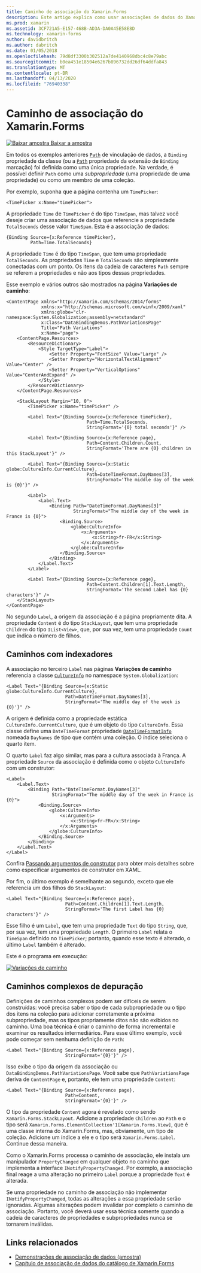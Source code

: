 ```yaml
---
title: Caminho de associação do Xamarin.Forms
description: Este artigo explica como usar associações de dados do Xamarin.Forms para acessar subpropriedades e membros da coleção com a propriedade Path da classe Binding.
ms.prod: xamarin
ms.assetid: 3CF721A5-E157-468B-AD3A-DA0A45E58E8D
ms.technology: xamarin-forms
author: davidbritch
ms.author: dabritch
ms.date: 01/05/2018
ms.openlocfilehash: 79d8df3300b302512a7de4140968dbc4c8e79abc
ms.sourcegitcommit: b0ea451e18504e6267b896732dd26df64ddfa843
ms.translationtype: MT
ms.contentlocale: pt-BR
ms.lasthandoff: 04/13/2020
ms.locfileid: "76940338"
---
```

# <a name="xamarinforms-binding-path"></a>Caminho de associação do Xamarin.Forms

[![Baixar](~/media/shared/download.png) amostra Baixar a amostra](https://docs.microsoft.com/samples/xamarin/xamarin-forms-samples/databindingdemos)

Em todos os exemplos anteriores [`Path`](xref:Xamarin.Forms.Binding.Path) de vinculação de dados, a `Binding` propriedade da classe (ou a [`Path`](xref:Xamarin.Forms.Xaml.BindingExtension.Path) propriedade da extensão de `Binding` marcação) foi definida como uma única propriedade. Na verdade, é possível definir `Path` como uma *subpropriedade* (uma propriedade de uma propriedade) ou como um membro de uma coleção.

Por exemplo, suponha que a página contenha um `TimePicker`:

```xaml
<TimePicker x:Name="timePicker">
```

A propriedade `Time` de `TimePicker` é do tipo `TimeSpan`, mas talvez você deseje criar uma associação de dados que referencie a propriedade `TotalSeconds` desse valor `TimeSpan`. Esta é a associação de dados:

```xaml
{Binding Source={x:Reference timePicker},
         Path=Time.TotalSeconds}
```

A propriedade `Time` é do tipo `TimeSpan`, que tem uma propriedade `TotalSeconds`. As propriedades `Time` e `TotalSeconds` são simplesmente conectadas com um ponto. Os itens da cadeia de caracteres `Path` sempre se referem a propriedades e não aos tipos dessas propriedades.

Esse exemplo e vários outros são mostrados na página **Variações de caminho**:

```xaml
<ContentPage xmlns="http://xamarin.com/schemas/2014/forms"
             xmlns:x="http://schemas.microsoft.com/winfx/2009/xaml"
             xmlns:globe="clr-namespace:System.Globalization;assembly=netstandard"
             x:Class="DataBindingDemos.PathVariationsPage"
             Title="Path Variations"
             x:Name="page">
    <ContentPage.Resources>
        <ResourceDictionary>
            <Style TargetType="Label">
                <Setter Property="FontSize" Value="Large" />
                <Setter Property="HorizontalTextAlignment" Value="Center" />
                <Setter Property="VerticalOptions" Value="CenterAndExpand" />
            </Style>
        </ResourceDictionary>
    </ContentPage.Resources>

    <StackLayout Margin="10, 0">
        <TimePicker x:Name="timePicker" />

        <Label Text="{Binding Source={x:Reference timePicker},
                              Path=Time.TotalSeconds,
                              StringFormat='{0} total seconds'}" />

        <Label Text="{Binding Source={x:Reference page},
                              Path=Content.Children.Count,
                              StringFormat='There are {0} children in this StackLayout'}" />

        <Label Text="{Binding Source={x:Static globe:CultureInfo.CurrentCulture},
                              Path=DateTimeFormat.DayNames[3],
                              StringFormat='The middle day of the week is {0}'}" />

        <Label>
            <Label.Text>
                <Binding Path="DateTimeFormat.DayNames[3]"
                         StringFormat="The middle day of the week in France is {0}">
                    <Binding.Source>
                        <globe:CultureInfo>
                            <x:Arguments>
                                <x:String>fr-FR</x:String>
                            </x:Arguments>
                        </globe:CultureInfo>
                    </Binding.Source>
                </Binding>
            </Label.Text>
        </Label>

        <Label Text="{Binding Source={x:Reference page},
                              Path=Content.Children[1].Text.Length,
                              StringFormat='The second Label has {0} characters'}" />
    </StackLayout>
</ContentPage>
```

No segundo `Label`, a origem da associação é a página propriamente dita. A propriedade `Content` é do tipo `StackLayout`, que tem uma propriedade `Children` do tipo `IList<View>`, que, por sua vez, tem uma propriedade `Count` que indica o número de filhos.

## <a name="paths-with-indexers"></a>Caminhos com indexadores

A associação no terceiro `Label` nas páginas **Variações de caminho** referencia a classe [`CultureInfo`](xref:System.Globalization.CultureInfo) no namespace `System.Globalization`:

```xaml
<Label Text="{Binding Source={x:Static globe:CultureInfo.CurrentCulture},
                      Path=DateTimeFormat.DayNames[3],
                      StringFormat='The middle day of the week is {0}'}" />
```

A origem é definida como a propriedade estática `CultureInfo.CurrentCulture`, que é um objeto do tipo `CultureInfo`. Essa classe define uma `DateTimeFormat` propriedade [`DateTimeFormatInfo`](xref:System.Globalization.DateTimeFormatInfo) nomeada `DayNames` de tipo que contém uma coleção. O índice seleciona o quarto item.

O quarto `Label` faz algo similar, mas para a cultura associada à França. A propriedade `Source` da associação é definida como o objeto `CultureInfo` com um construtor:

```xaml
<Label>
    <Label.Text>
        <Binding Path="DateTimeFormat.DayNames[3]"
                 StringFormat="The middle day of the week in France is {0}">
            <Binding.Source>
                <globe:CultureInfo>
                    <x:Arguments>
                        <x:String>fr-FR</x:String>
                    </x:Arguments>
                </globe:CultureInfo>
            </Binding.Source>
        </Binding>
    </Label.Text>
</Label>
```

Confira [Passando argumentos de construtor](~/xamarin-forms/xaml/passing-arguments.md#constructor_arguments) para obter mais detalhes sobre como especificar argumentos de construtor em XAML.

Por fim, o último exemplo é semelhante ao segundo, exceto que ele referencia um dos filhos do `StackLayout`:

```xaml
<Label Text="{Binding Source={x:Reference page},
                      Path=Content.Children[1].Text.Length,
                      StringFormat='The first Label has {0} characters'}" />
```

Esse filho é um `Label`, que tem uma propriedade `Text` do tipo `String`, que, por sua vez, tem uma propriedade `Length`. O primeiro `Label` relata o `TimeSpan` definido no `TimePicker`; portanto, quando esse texto é alterado, o último `Label` também é alterado.

Este é o programa em execução:

[![Variações de caminho](binding-path-images/pathvariations-small.png "Variações de caminho")](binding-path-images/pathvariations-large.png#lightbox "Variações de caminho")

## <a name="debugging-complex-paths"></a>Caminhos complexos de depuração

Definições de caminhos complexos podem ser difíceis de serem construídas: você precisa saber o tipo de cada subpropriedade ou o tipo dos itens na coleção para adicionar corretamente a próxima subpropriedade, mas os tipos propriamente ditos não são exibidos no caminho. Uma boa técnica é criar o caminho de forma incremental e examinar os resultados intermediários. Para esse último exemplo, você pode começar sem nenhuma definição de `Path`:

```xaml
<Label Text="{Binding Source={x:Reference page},
                      StringFormat='{0}'}" />
```

Isso exibe o tipo da origem da associação ou `DataBindingDemos.PathVariationsPage`. Você sabe que `PathVariationsPage` deriva de `ContentPage` e, portanto, ele tem uma propriedade `Content`:

```xaml
<Label Text="{Binding Source={x:Reference page},
                      Path=Content,
                      StringFormat='{0}'}" />
```

O tipo da propriedade `Content` agora é revelado como sendo `Xamarin.Forms.StackLayout`. Adicione a propriedade `Children` ao `Path` e o tipo será `Xamarin.Forms.ElementCollection'1[Xamarin.Forms.View]`, que é uma classe interna do Xamarin.Forms, mas, obviamente, um tipo de coleção. Adicione um índice a ele e o tipo será `Xamarin.Forms.Label`. Continue dessa maneira.

Como o Xamarin.Forms processa o caminho de associação, ele instala um manipulador `PropertyChanged` em qualquer objeto no caminho que implementa a interface `INotifyPropertyChanged`. Por exemplo, a associação final reage a uma alteração no primeiro `Label` porque a propriedade `Text` é alterada.

Se uma propriedade no caminho de associação não implementar `INotifyPropertyChanged`, todas as alterações a essa propriedade serão ignoradas. Algumas alterações podem invalidar por completo o caminho de associação. Portanto, você deverá usar essa técnica somente quando a cadeia de caracteres de propriedades e subpropriedades nunca se tornarem inválidas.

## <a name="related-links"></a>Links relacionados

- [Demonstrações de associação de dados (amostra)](https://docs.microsoft.com/samples/xamarin/xamarin-forms-samples/databindingdemos)
- [Capítulo de associação de dados do catálogo de Xamarin.Forms](~/xamarin-forms/creating-mobile-apps-xamarin-forms/summaries/chapter16.md)

